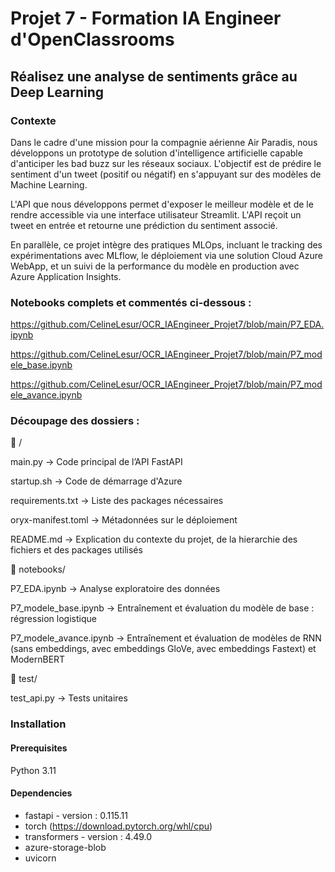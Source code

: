 # Projet 7 - Formation IA Engineer d'OpenClassrooms

## Réalisez une analyse de sentiments grâce au Deep Learning

### Contexte

Dans le cadre d'une mission pour la compagnie aérienne Air Paradis, nous développons un prototype de solution d'intelligence artificielle capable d'anticiper les bad buzz sur les réseaux sociaux. L'objectif est de prédire le sentiment d'un tweet (positif ou négatif) en s'appuyant sur des modèles de Machine Learning.

L'API que nous développons permet d'exposer le meilleur modèle et de le rendre accessible via une interface utilisateur Streamlit. L'API reçoit un tweet en entrée et retourne une prédiction du sentiment associé.

En parallèle, ce projet intègre des pratiques MLOps, incluant le tracking des expérimentations avec MLflow, le déploiement via une solution Cloud Azure WebApp, et un suivi de la performance du modèle en production avec Azure Application Insights.


### Notebooks complets et commentés ci-dessous :

https://github.com/CelineLesur/OCR_IAEngineer_Projet7/blob/main/P7_EDA.ipynb

https://github.com/CelineLesur/OCR_IAEngineer_Projet7/blob/main/P7_modele_base.ipynb

https://github.com/CelineLesur/OCR_IAEngineer_Projet7/blob/main/P7_modele_avance.ipynb


### Découpage des dossiers :
📂 /

main.py → Code principal de l’API FastAPI

startup.sh → Code de démarrage d'Azure

requirements.txt → Liste des packages nécessaires

oryx-manifest.toml → Métadonnées sur le déploiement

README.md → Explication du contexte du projet, de la hierarchie des fichiers et des packages utilisés

📂 notebooks/

P7_EDA.ipynb → Analyse exploratoire des données

P7_modele_base.ipynb → Entraînement et évaluation du modèle de base : régression logistique

P7_modele_avance.ipynb → Entraînement et évaluation de modèles de RNN (sans embeddings, avec embeddings GloVe, avec embeddings Fastext) et ModernBERT

📂 test/

test_api.py → Tests unitaires

### Installation

#### Prerequisites

Python 3.11

#### Dependencies

- fastapi - version : 0.115.11
- torch (https://download.pytorch.org/whl/cpu)
- transformers - version : 4.49.0
- azure-storage-blob
- uvicorn
